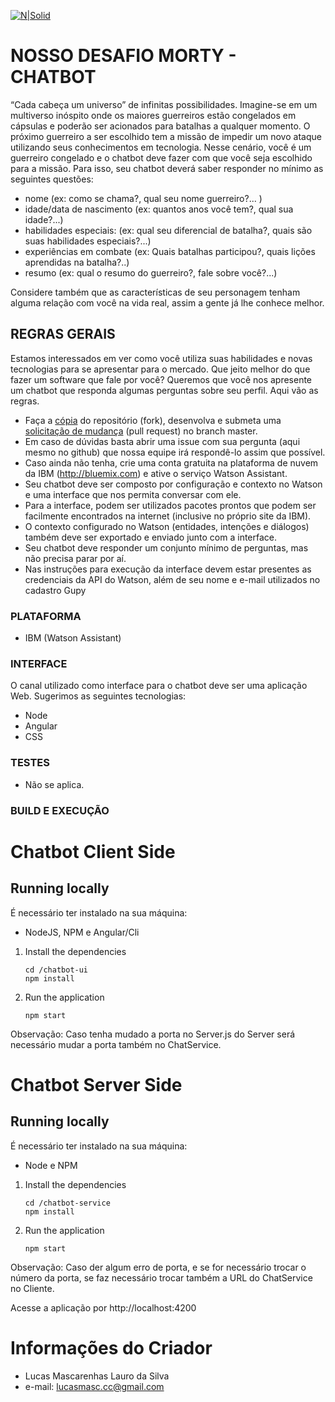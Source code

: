 [![N|Solid](http://solutis.com.br/images/logo.png)](http://solutis.com.br)

# NOSSO DESAFIO MORTY - CHATBOT
“Cada cabeça um universo” de infinitas possibilidades. Imagine-se em um multiverso inóspito onde os maiores guerreiros estão congelados em cápsulas e poderão ser acionados para batalhas a qualquer momento. O próximo guerreiro a ser escolhido tem a missão de impedir um novo ataque utilizando seus conhecimentos em tecnologia. Nesse cenário, você é um guerreiro congelado e o chatbot deve fazer com que você seja escolhido para a missão. Para isso, seu chatbot deverá saber responder no mínimo as seguintes questões:
- nome (ex: como se chama?, qual seu nome guerreiro?... )
- idade/data de nascimento (ex: quantos anos você tem?, qual sua idade?...)
- habilidades especiais: (ex: qual seu diferencial de batalha?, quais são suas habilidades especiais?...)
- experiências em combate (ex: Quais batalhas participou?, quais lições aprendidas na batalha?..)
- resumo (ex: qual o resumo do guerreiro?, fale sobre você?...)

Considere também que as características de seu personagem tenham alguma relação com você na vida real, assim a gente já lhe conhece melhor.

## REGRAS GERAIS
Estamos interessados em ver como você utiliza suas habilidades e novas tecnologias para se apresentar para o mercado. Que jeito melhor do que fazer um software que fale por você? Queremos que você nos apresente um chatbot que responda algumas perguntas sobre seu perfil. Aqui vão as regras.
- Faça a [cópia](https://help.github.com/articles/fork-a-repo/) do repositório (fork), desenvolva e submeta uma [solicitação de mudança](https://help.github.com/articles/creating-a-pull-request/) (pull request) no branch master.
- Em caso de dúvidas basta abrir uma issue com sua pergunta (aqui mesmo no github) que nossa equipe irá respondê-lo assim que possível.
- Caso ainda não tenha, crie uma conta gratuita na plataforma de nuvem da IBM (http://bluemix.com) e ative o serviço Watson Assistant.
- Seu chatbot deve ser composto por configuração e contexto no Watson e uma interface que nos permita conversar com ele. 
- Para a interface, podem ser utilizados pacotes prontos que podem ser facilmente encontrados na internet (inclusive no próprio site da IBM).
- O contexto configurado no Watson (entidades, intenções e diálogos) também deve ser exportado e enviado junto com a interface.
- Seu chatbot deve responder um conjunto mínimo de perguntas, mas não precisa parar por aí.
- Nas instruções para execução da interface devem estar presentes as credenciais da API do Watson, além de seu nome e e-mail utilizados no cadastro Gupy


### PLATAFORMA
- IBM (Watson Assistant)


### INTERFACE
O canal utilizado como interface para o chatbot deve ser uma aplicação Web. Sugerimos as seguintes tecnologias:
- Node
- Angular
- CSS


### TESTES
- Não se aplica.

### BUILD E EXECUÇÃO
# Chatbot Client Side
## Running locally

É necessário ter instalado na sua máquina:
- NodeJS, NPM e Angular/Cli

1. Install the dependencies

    ```
    cd /chatbot-ui
    npm install
    ```

2. Run the application

    ```
    npm start
    ```

Observação: Caso tenha mudado a porta no Server.js do Server será necessário mudar a porta também no ChatService.

# Chatbot Server Side
## Running locally

É necessário ter instalado na sua máquina:
- Node e NPM

1. Install the dependencies

    ```
    cd /chatbot-service
    npm install
    ```

2. Run the application

    ```
    npm start
    ```

Observação: Caso der algum erro de porta, e se for necessário trocar o número da porta, se faz necessário trocar também a URL do ChatService no Cliente. 

Acesse a aplicação por http://localhost:4200

# Informações do Criador
- Lucas Mascarenhas Lauro da Silva
- e-mail: lucasmasc.cc@gmail.com

